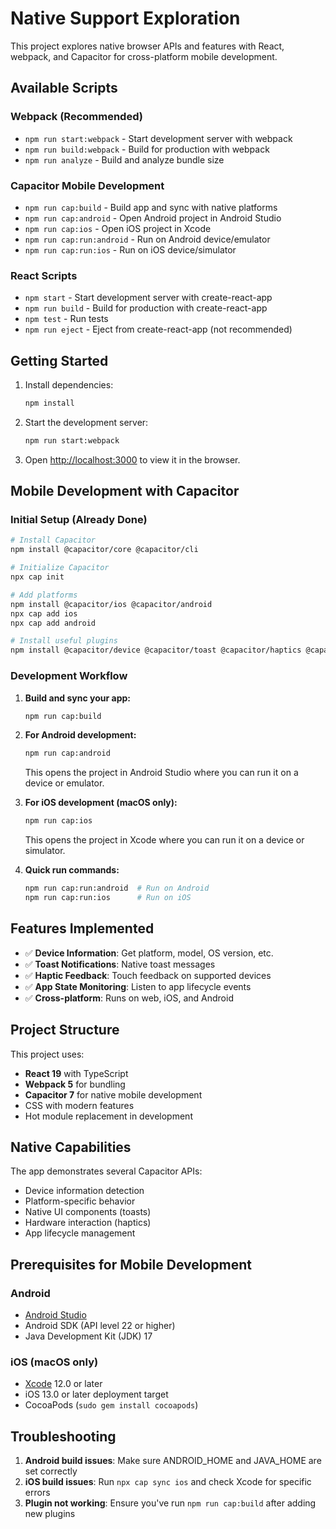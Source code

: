 # Native Support Exploration

This project explores native browser APIs and features with React, webpack, and Capacitor for cross-platform mobile development.

## Available Scripts

### Webpack (Recommended)
- `npm run start:webpack` - Start development server with webpack
- `npm run build:webpack` - Build for production with webpack
- `npm run analyze` - Build and analyze bundle size

### Capacitor Mobile Development
- `npm run cap:build` - Build app and sync with native platforms
- `npm run cap:android` - Open Android project in Android Studio
- `npm run cap:ios` - Open iOS project in Xcode
- `npm run cap:run:android` - Run on Android device/emulator
- `npm run cap:run:ios` - Run on iOS device/simulator

### React Scripts
- `npm start` - Start development server with create-react-app
- `npm run build` - Build for production with create-react-app
- `npm test` - Run tests
- `npm run eject` - Eject from create-react-app (not recommended)

## Getting Started

1. Install dependencies:
   ```bash
   npm install
   ```

2. Start the development server:
   ```bash
   npm run start:webpack
   ```

3. Open [http://localhost:3000](http://localhost:3000) to view it in the browser.

## Mobile Development with Capacitor

### Initial Setup (Already Done)
```bash
# Install Capacitor
npm install @capacitor/core @capacitor/cli

# Initialize Capacitor
npx cap init

# Add platforms
npm install @capacitor/ios @capacitor/android
npx cap add ios
npx cap add android

# Install useful plugins
npm install @capacitor/device @capacitor/toast @capacitor/haptics @capacitor/app
```

### Development Workflow

1. **Build and sync your app:**
   ```bash
   npm run cap:build
   ```

2. **For Android development:**
   ```bash
   npm run cap:android
   ```
   This opens the project in Android Studio where you can run it on a device or emulator.

3. **For iOS development (macOS only):**
   ```bash
   npm run cap:ios
   ```
   This opens the project in Xcode where you can run it on a device or simulator.

4. **Quick run commands:**
   ```bash
   npm run cap:run:android  # Run on Android
   npm run cap:run:ios      # Run on iOS
   ```

## Features Implemented

- ✅ **Device Information**: Get platform, model, OS version, etc.
- ✅ **Toast Notifications**: Native toast messages
- ✅ **Haptic Feedback**: Touch feedback on supported devices
- ✅ **App State Monitoring**: Listen to app lifecycle events
- ✅ **Cross-platform**: Runs on web, iOS, and Android

## Project Structure

This project uses:
- **React 19** with TypeScript
- **Webpack 5** for bundling
- **Capacitor 7** for native mobile development
- CSS with modern features
- Hot module replacement in development

## Native Capabilities

The app demonstrates several Capacitor APIs:
- Device information detection
- Platform-specific behavior
- Native UI components (toasts)
- Hardware interaction (haptics)
- App lifecycle management

## Prerequisites for Mobile Development

### Android
- [Android Studio](https://developer.android.com/studio)
- Android SDK (API level 22 or higher)
- Java Development Kit (JDK) 17

### iOS (macOS only)
- [Xcode](https://developer.apple.com/xcode/) 12.0 or later
- iOS 13.0 or later deployment target
- CocoaPods (`sudo gem install cocoapods`)

## Troubleshooting

1. **Android build issues**: Make sure ANDROID_HOME and JAVA_HOME are set correctly
2. **iOS build issues**: Run `npx cap sync ios` and check Xcode for specific errors
3. **Plugin not working**: Ensure you've run `npm run cap:build` after adding new plugins